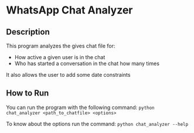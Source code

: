 # WhatsApp Chat Analyzer

## Description

This program analyzes the gives chat file for:
- How active a given user is in the chat
- Who has started a conversation in the chat how many times

It also allows the user to add some date constraints

## How to Run

You can run the program with the following command: 
`python chat_analyzer <path_to_chatfile> <options>`

To know about the options run the command:
`python chat_analyzer --help`